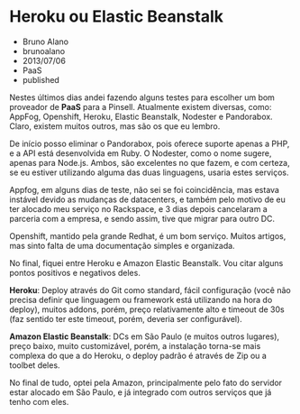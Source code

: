 # Heroku ou Elastic Beanstalk
- Bruno Alano
- brunoalano
- 2013/07/06
- PaaS
- published

Nestes últimos dias andei fazendo alguns testes para escolher um bom proveador de **PaaS** para a Pinsell. Atualmente existem diversas, como: AppFog, Openshift, Heroku, Elastic Beanstalk, Nodester e Pandorabox. Claro, existem muitos outros, mas são os que eu lembro.

De início posso eliminar o Pandorabox, pois oferece suporte apenas a PHP, e a API está desenvolvida em Ruby. O Nodester, como o nome sugere, apenas para Node.js. Ambos, são excelentes no que fazem, e com certeza, se eu estiver utilizando alguma das duas linguagens, usaria estes serviços.

Appfog, em alguns dias de teste, não sei se foi coincidência, mas estava instável devido as mudanças de datacenters, e também pelo motivo de eu ter alocado meu serviço no Rackspace, e 3 dias depois cancelaram a parceria com a empresa, e sendo assim, tive que migrar para outro DC.

Openshift, mantido pela grande Redhat, é um bom serviço. Muitos artigos, mas sinto falta de uma documentação simples e organizada.

No final, fiquei entre Heroku e Amazon Elastic Beanstalk. Vou citar alguns pontos positivos e negativos deles.

**Heroku**: Deploy através do Git como standard, fácil configuração (você não precisa definir que linguagem ou framework está utilizando na hora do deploy), muitos addons, porém, preço relativamente alto e timeout de 30s (faz sentido ter este timeout, porém, deveria ser configurável).

**Amazon Elastic Beanstalk**: DCs em São Paulo (e muitos outros lugares), preço baixo, muito customizável, porém, a instalação torna-se mais complexa do que a do Heroku, o deploy padrão é através de Zip ou a toolbet deles.

No final de tudo, optei pela Amazon, principalmente pelo fato do servidor estar alocado em São Paulo, e já integrado com outros serviços que já tenho com eles.
